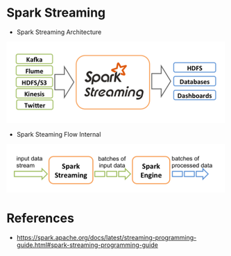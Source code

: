 # Spark Streaming

- Spark Streaming Architecture

![](streaming-arch.png)

- Spark Steaming Flow Internal

![](streaming-flow.png)


# References

- https://spark.apache.org/docs/latest/streaming-programming-guide.html#spark-streaming-programming-guide

